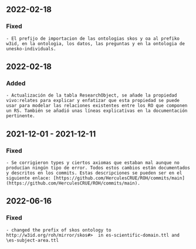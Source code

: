 
## 2022-02-18 
### Fixed 
    - El prefijo de importacion de las ontologias skos y oa al prefiko w3id, en la ontologia, los datos, las preguntas y en la ontologia de unesko-individuals. 


## 2022-02-18 
### Added
	- Actualización de la tabla ResearchObject, se añade la propiedad vivo:relates para explicar y enfatizar que esta propiedad se puede usar para modelar las relaciones existentes entre los RO que componen un RS. También se añadió unas líneas explicativas en la documentación pertinente.


## 2021-12-01 - 2021-12-11 
### Fixed
    - Se corrigieron types y ciertos axiomas que estaban mal aunque no producían ningún tipo de error. Todos estos cambios están documentados y descritos en los commits. Estas descripciones se pueden ser en el siguiente enlace: [https://github.com/HerculesCRUE/ROH/commits/main](https://github.com/HerculesCRUE/ROH/commits/main). 
    

## 2022-06-16
### Fixed
    - changed the prefix of skos ontology to http://w3id.org/roh/mirror/skos#>  in es-scientific-domain.ttl and \es-subject-area.ttl
    